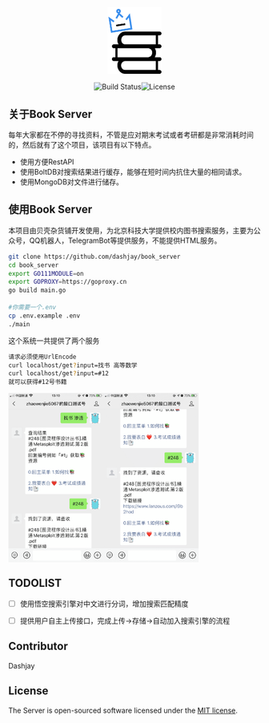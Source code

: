 <p align="center"><img src=./logo.png alt="logo" style="zoom:13%;" /></p>

<p align="center">
<img src="https://travis-ci.com/dashjay/book_server.svg?branch=master" alt="Build Status"><img src="https://poser.pugx.org/laravel/framework/license.svg" alt="License"></p>



## 关于Book Server

每年大家都在不停的寻找资料，不管是应对期末考试或者考研都是非常消耗时间的，然后就有了这个项目，该项目有以下特点。

- 使用方便RestAPI
- 使用BoltDB对搜索结果进行缓存，能够在短时间内抗住大量的相同请求。
- 使用MongoDB对文件进行储存。



## 使用Book Server

本项目由贝壳杂货铺开发使用，为北京科技大学提供校内图书搜索服务，主要为公众号，QQ机器人，TelegramBot等提供服务，不能提供HTML服务。

```bash
git clone https://github.com/dashjay/book_server
cd book_server
export GO111MODULE=on
export GOPROXY=https://goproxy.cn
go build main.go

#你需要一个.env
cp .env.example .env
./main

```

这个系统一共提供了两个服务



```bash
请求必须使用UrlEncode
curl localhost/get?input=找书 高等数学
curl localhost/get?input=#12
就可以获得#12号书籍
```

<div style="display: flex">
<img src="readme.assets/IMG_0301.PNG" alt="IMG_0301" style="zoom:33%;" />
<img src="readme.assets/IMG_0302.PNG" alt="IMG_0301" style="zoom:33%;" />
</div>



## TODOLIST

- [ ] 使用悟空搜索引擎对中文进行分词，增加搜索匹配精度
- [ ] 提供用户自主上传接口，完成上传->存储->自动加入搜索引擎的流程



## Contributor

Dashjay

## License

The Server is open-sourced software licensed under the [MIT license](https://opensource.org/licenses/MIT).